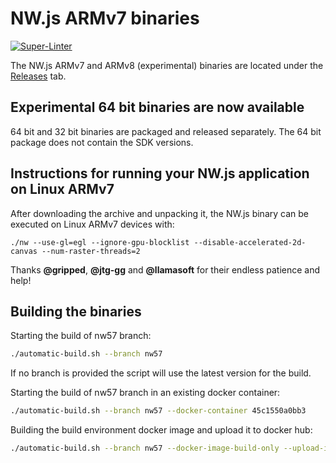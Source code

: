 # NW.js ARMv7 binaries

[![Super-Linter](https://github.com/LeonardLaszlo/nw.js-armv7-binaries/actions/workflows/superlinter.yml/badge.svg)](https://github.com/LeonardLaszlo/nw.js-armv7-binaries/actions/workflows/superlinter.yml)

The NW.js ARMv7 and ARMv8 (experimental) binaries are located under the [Releases][1] tab.

## Experimental 64 bit binaries are now available

64 bit and 32 bit binaries are packaged and released separately. The 64 bit package does not contain the SDK versions.

## Instructions for running your NW.js application on Linux ARMv7

After downloading the archive and unpacking it, the NW.js binary can be executed on Linux ARMv7 devices with:

`./nw --use-gl=egl --ignore-gpu-blocklist --disable-accelerated-2d-canvas --num-raster-threads=2`

Thanks **@gripped**, **@jtg-gg** and **@llamasoft** for their endless patience and help!

## Building the binaries

Starting the build of nw57 branch:

``` Bash
./automatic-build.sh --branch nw57
```

If no branch is provided the script will use the latest version for the build.

Starting the build of nw57 branch in an existing docker container:

``` Bash
./automatic-build.sh --branch nw57 --docker-container 45c1550a0bb3
```

Building the build environment docker image and upload it to docker hub:

``` Bash
./automatic-build.sh --branch nw57 --docker-image-build-only --upload-image
```

[1]: https://github.com/LeonardLaszlo/nw.js-armv7-binaries/releases
